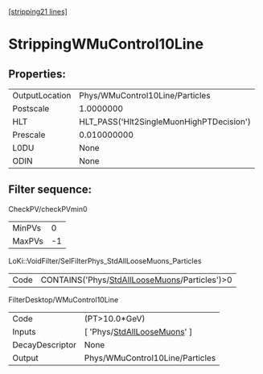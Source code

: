 [[stripping21 lines]](./stripping21-index)

# StrippingWMuControl10Line

## Properties:

|                |                                          |
|----------------|------------------------------------------|
| OutputLocation | Phys/WMuControl10Line/Particles          |
| Postscale      | 1.0000000                                |
| HLT            | HLT_PASS('Hlt2SingleMuonHighPTDecision') |
| Prescale       | 0.010000000                              |
| L0DU           | None                                     |
| ODIN           | None                                     |

## Filter sequence:

CheckPV/checkPVmin0

|        |     |
|--------|-----|
| MinPVs | 0   |
| MaxPVs | -1  |

LoKi::VoidFilter/SelFilterPhys_StdAllLooseMuons_Particles

|      |                                                                                                  |
|------|--------------------------------------------------------------------------------------------------|
| Code | CONTAINS('Phys/[StdAllLooseMuons](./stripping21-commonparticles-stdallloosemuons)/Particles')\>0 |

FilterDesktop/WMuControl10Line

|                 |                                                                                 |
|-----------------|---------------------------------------------------------------------------------|
| Code            | (PT\>10.0\*GeV)                                                                 |
| Inputs          | [ 'Phys/[StdAllLooseMuons](./stripping21-commonparticles-stdallloosemuons)' ] |
| DecayDescriptor | None                                                                            |
| Output          | Phys/WMuControl10Line/Particles                                                 |
